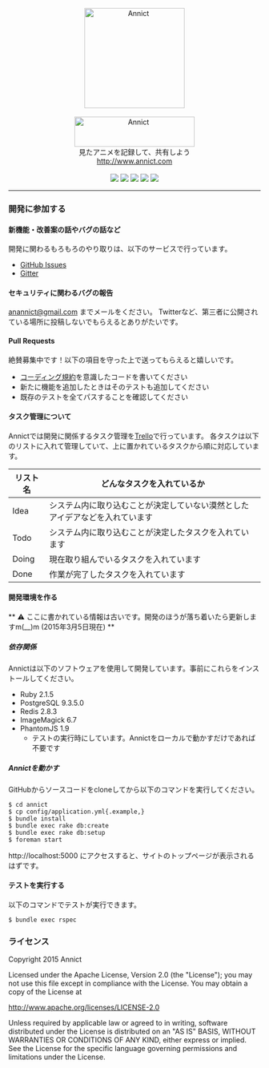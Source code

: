 <p align="center">
  <a href="http://www.annict.com" target="_blank">
    <img src="http://d3a8d1smk6xli.cloudfront.net/github/annict-logo2.png" alt="Annict" width="200" height="200">
  </a>
  <br>
  <br>
  <img src="http://d3a8d1smk6xli.cloudfront.net/github/annict-text-logo.png" alt="Annict" width="240" height="60">
  <br>
  見たアニメを記録して、共有しよう<br>
  <a href="http://www.annict.com" target="_blank">http://www.annict.com</a>
  <br>
  <br>
  <a href="https://circleci.com/gh/annict/annict/tree/master"><img src="https://circleci.com/gh/annict/annict/tree/master.svg?style=svg"></a>
  <a href="https://codeclimate.com/github/annict/annict"><img src="https://codeclimate.com/github/annict/annict/badges/gpa.svg"></a>
  <a href="https://codeclimate.com/github/annict/annict"><img src="https://codeclimate.com/github/annict/annict/badges/coverage.svg"></a>
  <a href="https://gemnasium.com/annict/annict"><img src="https://gemnasium.com/annict/annict.svg"></a>
  <a href="https://gitter.im/annict/annict"><img src="https://badges.gitter.im/Join%20Chat.svg"></a>
</p>

---

### 開発に参加する

#### 新機能・改善案の話やバグの話など

開発に関わるもろもろのやり取りは、以下のサービスで行っています。

* [GitHub Issues](https://github.com/annict/annict/issues)
* [Gitter](https://gitter.im/annict/annict)


#### セキュリティに関わるバグの報告

anannict@gmail.com までメールをください。
Twitterなど、第三者に公開されている場所に投稿しないでもらえるとありがたいです。


#### Pull Requests

絶賛募集中です！以下の項目を守った上で送ってもらえると嬉しいです。

* [コーディング規約](https://github.com/annict/annict/wiki/%E3%82%B3%E3%83%BC%E3%83%87%E3%82%A3%E3%83%B3%E3%82%B0%E8%A6%8F%E7%B4%84)を意識したコードを書いてください
* 新たに機能を追加したときはそのテストも追加してください
* 既存のテストを全てパスすることを確認してください


#### タスク管理について

Annictでは開発に関係するタスク管理を[Trello](https://trello.com/b/UinnA33N/annict)で行っています。
各タスクは以下のリストに入れて管理していて、上に置かれているタスクから順に対応しています。

| リスト名 | どんなタスクを入れているか |
| ------- | ----------- |
| Idea   | システム内に取り込むことが決定していない漠然としたアイデアなどを入れています |
| Todo   | システム内に取り込むことが決定したタスクを入れています |
| Doing | 現在取り組んでいるタスクを入れています |
| Done | 作業が完了したタスクを入れています |


#### 開発環境を作る

** :warning: ここに書かれている情報は古いです。開発のほうが落ち着いたら更新しますm(__)m (2015年3月5日現在) **

##### 依存関係

Annictは以下のソフトウェアを使用して開発しています。事前にこれらをインストールしてください。

* Ruby 2.1.5
* PostgreSQL 9.3.5.0
* Redis 2.8.3
* ImageMagick 6.7
* PhantomJS 1.9
  * テストの実行時にしています。Annictをローカルで動かすだけであれば不要です


##### Annictを動かす

GitHubからソースコードをcloneしてから以下のコマンドを実行してください。

```
$ cd annict
$ cp config/application.yml{.example,}
$ bundle install
$ bundle exec rake db:create
$ bundle exec rake db:setup
$ foreman start
```

http://localhost:5000 にアクセスすると、サイトのトップページが表示されるはずです。


#### テストを実行する

以下のコマンドでテストが実行できます。

```
$ bundle exec rspec
```


### ライセンス

Copyright 2015 Annict

Licensed under the Apache License, Version 2.0 (the "License");
you may not use this file except in compliance with the License.
You may obtain a copy of the License at

http://www.apache.org/licenses/LICENSE-2.0

Unless required by applicable law or agreed to in writing, software
distributed under the License is distributed on an "AS IS" BASIS,
WITHOUT WARRANTIES OR CONDITIONS OF ANY KIND, either express or implied.
See the License for the specific language governing permissions and
limitations under the License.
